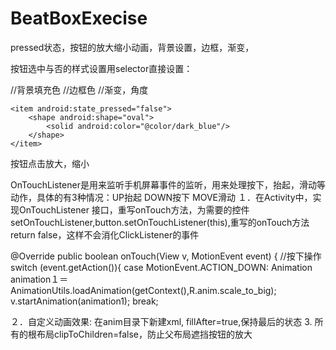 # BeatBoxExecise
pressed状态，按钮的放大缩小动画，背景设置，边框，渐变，

按钮选中与否的样式设置用selector直接设置：

<selector xmlns:android="http://schemas.android.com/apk/res/android">
    <item android:state_pressed="true">
        <shape android:shape="oval">
	//背景填充色
            <solid android:color="@color/red"/>
	//边框色
            <stroke android:width="4dp" android:color="#ffffff"/>
	//渐变，角度
            <gradient android:startColor="#ff0000"　android:endColor="#0fff00" android:angle="135"/>
        </shape>
    </item>

    <item android:state_pressed="false">
        <shape android:shape="oval">
            <solid android:color="@color/dark_blue"/>
        </shape>
    </item>
</selector>

按钮点击放大，缩小

OnTouchListener是用来监听手机屏幕事件的监听，用来处理按下，抬起，滑动等动作，具体的有3种情况：UP抬起 DOWN按下 MOVE滑动
１．在Activity中，实现OnTouchListener 接口，重写onTouch方法，为需要的控件setOnTouchListener,button.setOnTouchListener(this),重写的onTouch方法return false，这样不会消化ClickListener的事件

@Override
public boolean onTouch(View v, MotionEvent event) {
    //按下操作
    switch (event.getAction()){
        case MotionEvent.ACTION_DOWN:
            Animation animation１＝AnimationUtils.loadAnimation(getContext(),R.anim.scale_to_big);
            v.startAnimation(animation1);
            break;

２．自定义动画效果:
在anim目录下新建xml, fillAfter=true,保持最后的状态
<set xmlns:android="http://schemas.android.com/apk/res/android"
    android:fillAfter="true">
    <scale
        android:fillAfter="true"
        android:fromXScale="1"
        android:fromYScale="1"
        android:pivotX="50%"
        android:pivotY="50%"
        android:toXScale="1.2"
        android:toYScale="1.2"
        />
</set>
3. 所有的根布局clipToChildren=false，防止父布局遮挡按钮的放大
